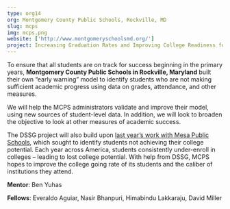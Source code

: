 ```yaml
---
type: org14
org: Montgomery County Public Schools, Rockville, MD
slug: mcps
img: mcps.png
website: ['http://www.montgomeryschoolsmd.org/']
project: Increasing Graduation Rates and Improving College Readiness for High School Students
---
```


To ensure that all students are on track for success beginning in the primary years, **Montgomery County Public Schools in Rockville, Maryland** built their own “early warning” model to identify students who are not making sufficient academic progress using data on grades, attendance, and other measures.
 
We will help the MCPS administrators validate and improve their model, using new sources of student-level data. In addition, we will look to broaden the objective to look at other measures of academic success.
 
The DSSG project will also build upon [last year’s work with Mesa Public Schools](http://dssg.uchicago.edu/2014/01/16/mesa-undermining-undermatching.html), which sought to identify students not achieving their college potential. Each year across America, students consistently under-enroll in colleges – leading to lost college potential. With help from DSSG, MCPS hopes to improve the college going rate of its students and the caliber of institutions they attend.

**Mentor**: Ben Yuhas

**Fellows**: Everaldo Aguiar, Nasir Bhanpuri, Himabindu Lakkaraju, David Miller